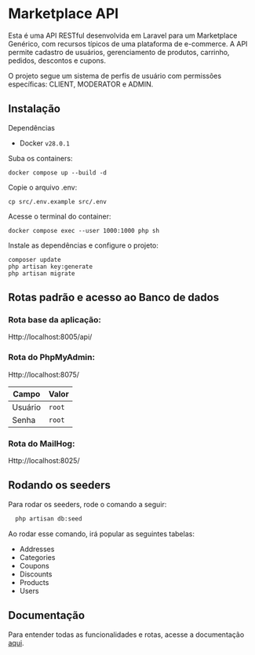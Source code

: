 
# Marketplace API

Esta é uma API RESTful desenvolvida em Laravel para um Marketplace Genérico, com recursos típicos de uma plataforma de e-commerce. A API permite cadastro de usuários, gerenciamento de produtos, carrinho, pedidos, descontos e cupons.

O projeto segue um sistema de perfis de usuário com permissões específicas: CLIENT, MODERATOR e ADMIN.

## Instalação

Dependências

- Docker ```v28.0.1```

Suba os containers:
```
docker compose up --build -d
```
Copie o arquivo .env:
```
cp src/.env.example src/.env
```

Acesse o terminal do container:
```
docker compose exec --user 1000:1000 php sh
```
Instale as dependências e configure o projeto:

```
composer update
php artisan key:generate
php artisan migrate
``` 

## Rotas padrão e acesso ao Banco de dados

### Rota base da aplicação:

Http://localhost:8005/api/


### Rota do PhpMyAdmin:

Http://localhost:8075/

 | Campo    | Valor   |
|----------|---------|
| Usuário  | `root`  |
| Senha    | `root`  |

### Rota do MailHog:
Http://localhost:8025/


## Rodando os seeders

Para rodar os seeders, rode o comando a seguir:

```bash
  php artisan db:seed
```

Ao rodar esse comando, irá popular as seguintes tabelas:

- Addresses
- Categories
- Coupons
- Discounts
- Products
- Users
## Documentação

Para entender todas as funcionalidades e rotas, acesse a documentação [aqui](https://github.com/GustavoDelonzek/Marketplace-api/blob/main/src/README.md).

